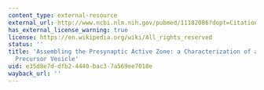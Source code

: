 ```yaml
---
content_type: external-resource
external_url: http://www.ncbi.nlm.nih.gov/pubmed/11182086?dopt=Citation
has_external_license_warning: true
license: https://en.wikipedia.org/wiki/All_rights_reserved
status: ''
title: 'Assembling the Presynaptic Active Zone: a Characterization of an Active One
  Precursor Vesicle'
uid: e35d8e7d-dfb2-4440-bac3-7a569ee7018e
wayback_url: ''
---
```

